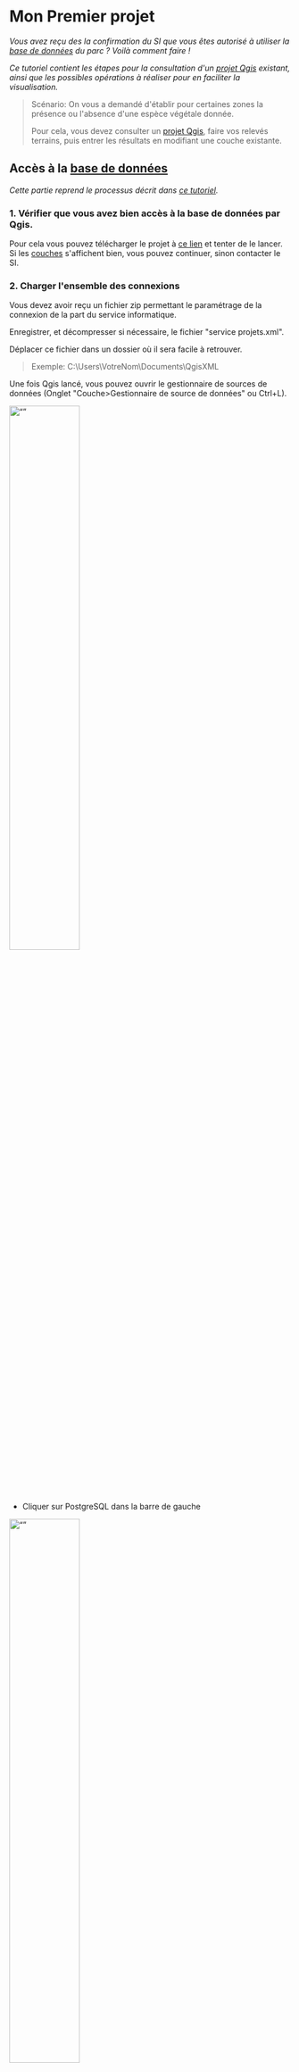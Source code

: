 # Mon Premier projet

_Vous avez reçu des la confirmation du SI que vous êtes autorisé à utiliser la [base de données](./README.md#base-de-donnees) du parc ? Voilà comment faire !_


_Ce tutoriel contient les étapes pour la consultation d'un [projet Qgis](./README.md#projet "projet Qgis contient un ensemble de couches,
les informations permettant de les représenter, ainsi que l'ensemble des paramètres conditionnant la réalisation de géotraitements.") existant, ainsi que les possibles opérations à réaliser pour en faciliter la visualisation._

> Scénario: On vous a demandé d'établir pour certaines zones la présence ou l'absence d'une espèce végétale donnée. 
> 
> Pour cela, vous devez consulter un [projet Qgis](./README.md#projet "projet Qgis contient un ensemble de couches,
les informations permettant de les représenter, ainsi que l'ensemble des paramètres conditionnant la réalisation de géotraitements."), faire vos relevés terrains, puis entrer les résultats en modifiant une couche existante.


## Accès à la [base de données](./README.md#base-de-donnees)
_Cette partie reprend le processus décrit dans [ce tutoriel](./Acces_BD.md)._
### 1. Vérifier que vous avez bien accès à la base de données par Qgis. 

Pour cela vous pouvez télécharger le projet à [ce lien](./ressources/PremierProjet.qgz) et tenter de le lancer. Si les [couches](./README.md#couche "Dans un projet Qgis, une couche est une représentation de données spatialisée") s'affichent bien, vous pouvez continuer,
sinon contacter le SI. 


### 2. Charger l'ensemble des connexions

Vous devez avoir reçu un fichier zip permettant le paramétrage de la connexion de la part du service informatique.

Enregistrer, et décompresser si nécessaire, le fichier "service projets.xml".

Déplacer ce fichier dans un dossier où il sera facile à retrouver.
 
> Exemple: C:\Users\VotreNom\Documents\QgisXML


Une fois Qgis lancé, vous pouvez ouvrir le gestionnaire de sources de données (Onglet "Couche>Gestionnaire de source de données" ou Ctrl+L).

<img src="./img/gestionnaire_sources.png" alt= “” width="50%" height="50%"> 


- Cliquer sur PostgreSQL dans la barre de gauche

<img src="./img/gestionnaire_sources_pg.png" alt= “” width="50%" height="50%"> 

- Cliquer sur "charger" et retrouver le fichier "service projets.xml" que vous venez de copier


- Vérifier que la connexion "Service projets" est disponible, et se connecter

_La liste des [tables et schémas](./README.md#schema) accessibles devraient apparaître._



_NB: Le gestionnaire de données est le moyen à privilégier pour importer des données au projet courant. (Les autres façons d'ajouter des couches peuvent créer des problèmes en appliquant des paramètres d'import par défaut)_

_Cette étape visait à vérifier la connexion à la base de données. Maintenant nous allons charger un [projet](./README.md#projet), qui regroupe des données et leur représentation._

### 3. Charger le projet d'intérêt

Pour cela, cliquer sur l'onglet "Projet" en haut à gauche de la fenêtre Qgis: Projet>Ouvrir Depuis>PostgreSQL

<img src="./img/charger_projet.png" alt= “” width="50%" height="50%"> 

Vous aurez ensuite accès à la liste des serveurs disponibles. 
Pour ce tutoriel, il s'agit du projet "Mon premier projet" dans le schéma "tutos".


## Visualisation des données du projet
_Vous avez bien réussi à charger le projet "MonPremierProjet" et en voyez le contenu. Nous allons maintenant passer en revue 
les moyens de naviguer dans le projet et observer les données._



1. Afficher/masquer des couches

_Dans Qgis, la position de la plupart des éléments est personnalisable, et il arrive qu'on les modifie par accident. 
Si ça arrive, cas on pourra les retrouver dans l'onglet "Vue", et vérifier que le panneau ou la barre d'outils concernée est bien visible._


<img src="./img/vue_panneaux_barres.png" alt= “” width="30%" height="30%"> 

A gauche de chaque couche se trouve une petite boite qui peut être cochée ou décochée. 
Cette boite permet d'afficher ou de masquer chaque couche, ou élément de symbologie d'une couche.




2. Les propriétés

Double cliquer sur une couche, ou faire "clic droit > Propriétés" en affiche les propriétés. 

_**Le détail de la table attributaire n'est pas visible dans les propriétés.**_

Là vous avez accès à une série d'onglet donnant des informations sur la couche en question. 
L'onglet "Information" est particulièrement important pour:
- vérifier la source des données (si vous travaillez sur des données stockées sur votre machine, le chemin détaillé vers le fichier apparaitra, 
si vous travaillez sur le serveur ce seront les paramètres de connexion qui seront visibles).
- vérifier le type de données ( raster/vecteur, type de géométrie) et la projection
- vérifier le décompte d'entité (il s'agit du décompte après application du filtre)



3. Les filtres

Vous pouvez remarquer un symbole : <img src="./img/symbole_filtre.png" alt= “” width="02%" > 
 à droite de certaines couches:


<img src="./img/filtres_dans_fenetre.png" alt= “” width="30%" height="30%"> 




Il signifie que la couche en question est filtrée. Les filtres sont des outils très puissants, notamment pour limiter la charge sur vos ordinateurs. 
Ils sont appliqués au niveau du serveur, et permettent de ne charger que les entités d'une couche que vous aurez choisies par une expression. 

Par exemple, en cliquant sur le symbole filtre de "area" ou en faisant clic droit > Filtre sur cette couche vous voyez l'expression suivante :
```sql
"name"='coeur' OR "id_type"=4
```

qui signifie: 
"Ne charge que les entités pour lesquelles la colonne "name" contient la chaîne de caractères 'coeur' 
ou bien celles pour lesquelles la colonne 'id_type' contient la valeur 4.
"



_Certaines couches du serveur sont chargées par défaut avec des filtres. Il est tout à fait possible de les modifier pour accéder à d'autres données, 
ou de restreindre encore le filtre proposé le temps de la consultation du projet. Dans ce cas, veillez cependant à ne pas enregistrer vos modifications sur un projet partagé._

_Néanmoins, vous êtes encouragés à apprendre à les utiliser. Les filtres emploient une syntaxe SQL et un [tutoriel](lienavenir "Lien à venir") dédié sera créé._


4. La table attributaire

Les couches au format [vecteur](./README.md#vecteur "En géomatique, un vecteur est l'un des deux modes principaux de représentation des données spatiales. 
") contiennent une [table attributaire](), donnant des informations sur les données qu'elles contiennent. 
Vous pouvez visualiser cette table en cliquant droit sur la couche puis sur "Ouvrir la table d'attributs".

<img src="./img/ouvrir_latable_attribut.png" alt= “” width="15%" height="50%"> 


Il existe deux façons de représenter la table attributaire. Une vue "Table" et une vue "Formulaire". On peut basculer de l'une à 
l'autre en cliquant sur l'icone correspondante en bas à droite de la fenêtre. 



<img src="./img/tableattributaire.png" alt= “” width="15%" height="50%">  <img src="./img/tableattributaire_form.png" alt= “” width="15%" height="50%"> 

_A gauche, la table atributaire en format table. A droite,en format formulaire. Le mode table permet de visualiser d'un coup d'oeil l'ensemble des entités et attributs simultanément.
Le mode formulaire permet de visualiser et les entités une à une, la liste des entités apparaissant sur la gauche._


Si votre version de Qgis a bien été paramétrée, en bas à gauche de la table attributaire devrait apparaitre un bouton déroulant "Ne montrer que les entités visibles sur la carte".
Cette option peut être modifiée de façon à toujours montrer toutes les entités, cependant ce mode d'affichage peut faire planter Qgis sur les couches contenant un grand nombre d'entités. 

Le mode d'affichage par défaut est modifiable dans les paramètres de Qgis: 

Préférences>Options>Sources de données - "Comportement des tables d'attributs"



## Editer une couche

_On se concentrera sur les couches au format [vecteur](bonjourcestunlien.xml). Toutes les couches présentes dans le projet tuto sont dans ce format. 
Il existe des méthodes pour modifier les [rasters](autrelien), mais nous ne les aborderons pas ici._

_L'édition d'une couche contenue dans la base de données n'est pas possible sans les droits _

Editer une couche Qgis modifie le fichier de source des données. Il est donc important rester prudent et garder une copie des données d'origine quand c'est possible. 
Pour réaliser des modifications ou créer une nouvelle entité, il faut d'abord activer le mode Edition pour la couche d'intérêt. Cela peut se faire de plusieurs façons: 

|<img src="./img/mode_edition.png" alt= “”  height="40%"> |  <img src="./img/modeedition_parcouche.png" alt= “” width="40%" > |  <img src="./img/mode_tableattributaire.png" alt= “”  width="40%"> |
|:--:|:--:|:--:|:--:|
|Dans la barre d'outils Qgis |En passant par un clic droit sur la couche|depuis la fenêtre de la table attributaire|

Dans tous les cas, cliquer sur le petit crayon activera le mode édition pour la couche sélectionnée. On pourra alors y apporter des modifications de différentes façon.
Ces modifications ne seront toutefois enregistrées et effectives qu'à la sortie du mode édition (en cliquant à nouveau sur le crayon). Si le logiciel crash, ou qu'on ne confirme 
pas les changements à la sortie du mode édition, les changements seront perdus et les données d'origine seront conservées. 

1. Modification de la table attributaire

Une fois en mode Edition, on peut modifier directement la table attributaire à la façon d'un tableur. 


2. Création d'entités/Modification de géométrie

En mode édition, on peut aussi éditer directement la géométrie d'une entité, ou en créer de nouvelles. 

|<img src="./img/outil_sommet.png" alt= “”  width="75%"> |<img src="./img/ajouter_entite.png" alt= “”  height="50%"> |
|:--:|:--:|
|l'outil sommet permet de modifier la géométrie de points/lignes/polygones existants| Ajouter une entité permet de créer de nouvelles entités|


La création d'une nouvelle entité se fait par une succession de clics gauches, et est finalisée par un clic droit.
A la finalisation de chaque entité, une fenêtre s'ouvre proposant d'entrer les attributs connus. 

<img src="./img/nouvelle_entite.png" alt= “”  width="40%"> 

Un "id" ou "fid" correspondant à l'identifiant unique de chaque entité peut être généré automatiquement. 
Il n'est pas nécessaire d'entrer les autres attributs pour que la nouvelle enttité soit sauvegardée. 


<!--
### Autoriser le chargement des projets

<img src="./img/editerconnexion_chargerprojets.png" alt= “” width="50%" height="50%">  -->

## Changer le mode de représentation d'une couche

Dans couche on appelle le mode de représentation des données d'une couche la "symbologie" (exemple: des aplats de couleurs, cercles noirs pour des points, lignes vertes etc...)
Elle peut être modifiée de façon précise pour chaque couche en passant par les propriétés d'une couche, à l'onglet symbologie.

Les outils de symbologie dans Qgis sont très puissants, et permettent de représenter les informations d'une couche de façon synthétique.
On décrit ici les modes de représentation les plus communément utilisés:
- Symbole unique

Mode de représentation le plus simple. On définit un symbole qui sera appliqué de manière uniforme à toutes les entités, sans prendre en compte leurs attributs

- Catégorisé

Permet de représenter des différences qualitatives entre les entités. C'est-à-dire qu'un de leurs attributs permet de les différencier.
> Par exemple: pour des polygones représentant l'occupation des sols, le nom de ces catégories (forêt, culture, bâti etc...).

- Gradué

Permet de représenter des différences quantitatives entre des entités.
> Par exemple: pour des points représentant des villes, on peut faire varier leur taille pour représenter leur population. 


_Dans ce tutoriel nous n'irons pas plus loin sur la symbologie, mais un autre tutoriel lui sera dédiée. Nous vous invitons à faire des essais, tout en prenant soin 
de ne pas écraser la symbologie d'un projet partagé._


## Exporter une carte au format image

_Attention, de nombreux projets du Parc contiennent des données qu'il n'est pas possible de diffuser librement. 
Il est donc fortement suggérer de n'employer les exports que pour des utilisations internes._

1. Export simple

Il est possible de réaliser des exports directement depuis le menu de Qgis. A l'onglet Projet > Importer/exporter > Exporter au format Image
Cette façon de faire ne permet que d'exporter le contenu du canevas

<img src="./img/export_format_image.png" alt= “”  width="40%"> 

Cet outil fait apparaitre un menu permettant de choisir l'emprise de l'export: 

<img src="./img/menu_export.png" alt= “”  width="40%"> 

On peut ainsi facilement exporter au format image la vue de la carte visible à l'écran. 


2. Mises en page

Qgis permet de réaliser des mises en pages de cartes plus complexes. Pour les réaliser, il faut passer par l'outil de mise en page de Qgis.

<img src="./img/mise_en_page.png" alt= “”  width="40%"> 

Si une mise en page a déjà été créée pour le projet en question, vous la trouverez ou bien dans le menu "Projet > Mise en page" ou bien
dans le Gestionnaire de mises en page.

Il est aussi possible de créer une nouvelle mise en page. 

Dans tous les cas, à l'ouverture d'une mise en page, une nouvelle fenêtre s'ouvre. 



0. Enregistrer le projet en local 

Vous pouvez à tout moment "enregistrer sous" un projet qui est enregistré sur le serveur. 
Cela en crée une copie qui ne sera plus accessible à personne d'autre que vous, 
mais vous pourrez ensuite le modifier sans risque de perdre le travail de vos collègues.

